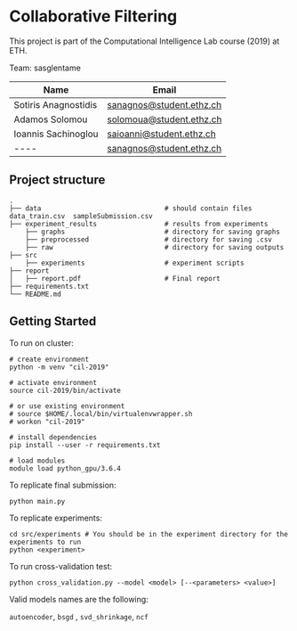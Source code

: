 # Collaborative Filtering

This project is part of the Computational Intelligence Lab course (2019) at ETH.

Team: 	sasglentame

| Name  | Email |
| ------------- | ------------- |
| Sotiris Anagnostidis  | sanagnos@student.ethz.ch  |
| Adamos Solomou  | solomoua@student.ethz.ch  |
| Ioannis Sachinoglou  | saioanni@student.ethz.ch  |
| ----  | sanagnos@student.ethz.ch  |



## Project structure

    .
    ├── data                               # should contain files data_train.csv  sampleSubmission.csv
    ├── experiment_results                 # results from experiments
        ├── graphs                         # directory for saving graphs
        ├── preprocessed                   # directory for saving .csv
        ├── raw                            # directory for saving outputs
    ├── src 
        ├── experiments                    # experiment scripts
    ├── report                              
    │   ├── report.pdf                     # Final report
    ├── requirements.txt
    └── README.md
    

## Getting Started

To run on cluster:

 ```
 # create environment
 python -m venv "cil-2019"
 
 # activate environment 
 source cil-2019/bin/activate
 
 # or use existing environment
 # source $HOME/.local/bin/virtualenvwrapper.sh
 # workon "cil-2019"
 
 # install dependencies 
 pip install --user -r requirements.txt
 
 # load modules
 module load python_gpu/3.6.4
  ```
  
To replicate final submission: 
```
python main.py 
```

To replicate experiments:
```
cd src/experiments # You should be in the experiment directory for the experiments to run
python <experiment> 
```

To run cross-validation test:
```
python cross_validation.py --model <model> [--<parameters> <value>]
```

Valid models names are the following: 

```autoencoder```, ```bsgd``` , ```svd_shrinkage```, ```ncf``` 
